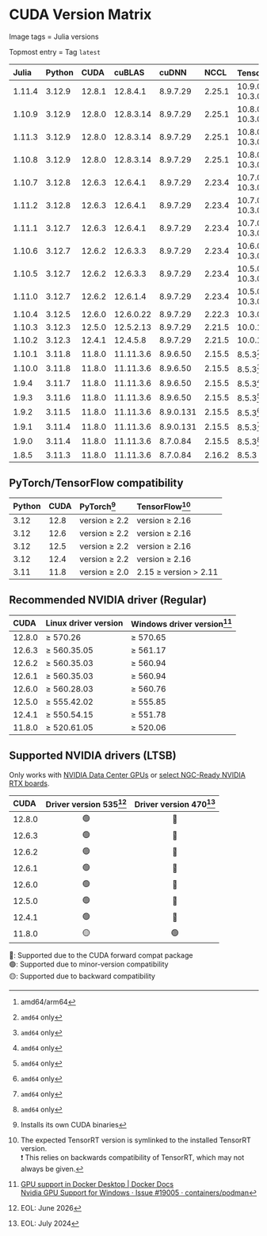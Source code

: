 # CUDA Version Matrix

Image tags = Julia versions

Topmost entry = Tag `latest`

| Julia  | Python  | CUDA   | cuBLAS    | cuDNN     | NCCL   | TensorRT[^1]            | Linux distro |
|:-------|:--------|:-------|:----------|:----------|:-------|:------------------------|:-------------|
| 1.11.4 | 3.12.9  | 12.8.1 | 12.8.4.1  | 8.9.7.29  | 2.25.1 | 10.9.0.34/<br>10.3.0.26 | Ubuntu 22.04 |
| 1.10.9 | 3.12.9  | 12.8.0 | 12.8.3.14 | 8.9.7.29  | 2.25.1 | 10.8.0.43/<br>10.3.0.26 | Ubuntu 22.04 |
| 1.11.3 | 3.12.9  | 12.8.0 | 12.8.3.14 | 8.9.7.29  | 2.25.1 | 10.8.0.43/<br>10.3.0.26 | Ubuntu 22.04 |
| 1.10.8 | 3.12.9  | 12.8.0 | 12.8.3.14 | 8.9.7.29  | 2.25.1 | 10.8.0.43/<br>10.3.0.26 | Ubuntu 22.04 |
| 1.10.7 | 3.12.8  | 12.6.3 | 12.6.4.1  | 8.9.7.29  | 2.23.4 | 10.7.0.23/<br>10.3.0.26 | Ubuntu 22.04 |
| 1.11.2 | 3.12.8  | 12.6.3 | 12.6.4.1  | 8.9.7.29  | 2.23.4 | 10.7.0.23/<br>10.3.0.26 | Ubuntu 22.04 |
| 1.11.1 | 3.12.7  | 12.6.3 | 12.6.4.1  | 8.9.7.29  | 2.23.4 | 10.7.0.23/<br>10.3.0.26 | Ubuntu 22.04 |
| 1.10.6 | 3.12.7  | 12.6.2 | 12.6.3.3  | 8.9.7.29  | 2.23.4 | 10.6.0.26/<br>10.3.0.26 | Ubuntu 22.04 |
| 1.10.5 | 3.12.7  | 12.6.2 | 12.6.3.3  | 8.9.7.29  | 2.23.4 | 10.5.0.18/<br>10.3.0.26 | Ubuntu 22.04 |
| 1.11.0 | 3.12.7  | 12.6.2 | 12.6.1.4  | 8.9.7.29  | 2.23.4 | 10.5.0.18/<br>10.3.0.26 | Ubuntu 22.04 |
| 1.10.4 | 3.12.5  | 12.6.0 | 12.6.0.22 | 8.9.7.29  | 2.22.3 | 10.3.0.26               | Ubuntu 22.04 |
| 1.10.3 | 3.12.3  | 12.5.0 | 12.5.2.13 | 8.9.7.29  | 2.21.5 | 10.0.1.6                | Ubuntu 22.04 |
| 1.10.2 | 3.12.3  | 12.4.1 | 12.4.5.8  | 8.9.7.29  | 2.21.5 | 10.0.1.6                | Ubuntu 22.04 |
| 1.10.1 | 3.11.8  | 11.8.0 | 11.11.3.6 | 8.9.6.50  | 2.15.5 | 8.5.3[^2]               | Ubuntu 22.04 |
| 1.10.0 | 3.11.8  | 11.8.0 | 11.11.3.6 | 8.9.6.50  | 2.15.5 | 8.5.3[^2]               | Ubuntu 22.04 |
| 1.9.4  | 3.11.7  | 11.8.0 | 11.11.3.6 | 8.9.6.50  | 2.15.5 | 8.5.3[^2]               | Ubuntu 22.04 |
| 1.9.3  | 3.11.6  | 11.8.0 | 11.11.3.6 | 8.9.6.50  | 2.15.5 | 8.5.3[^2]               | Ubuntu 22.04 |
| 1.9.2  | 3.11.5  | 11.8.0 | 11.11.3.6 | 8.9.0.131 | 2.15.5 | 8.5.3[^2]               | Ubuntu 22.04 |
| 1.9.1  | 3.11.4  | 11.8.0 | 11.11.3.6 | 8.9.0.131 | 2.15.5 | 8.5.3[^2]               | Ubuntu 22.04 |
| 1.9.0  | 3.11.4  | 11.8.0 | 11.11.3.6 | 8.7.0.84  | 2.15.5 | 8.5.3[^2]               | Ubuntu 22.04 |
| 1.8.5  | 3.11.3  | 11.8.0 | 11.11.3.6 | 8.7.0.84  | 2.16.2 | 8.5.3                   | Ubuntu 20.04 |

[^1]: amd64/arm64
[^2]: `amd64` only

## PyTorch/TensorFlow compatibility

| Python | CUDA | PyTorch[^3]   | TensorFlow[^4]        |
|:-------|:-----|:--------------|:----------------------|
| 3.12   | 12.8 | version ≥ 2.2 | version ≥ 2.16        |
| 3.12   | 12.6 | version ≥ 2.2 | version ≥ 2.16        |
| 3.12   | 12.5 | version ≥ 2.2 | version ≥ 2.16        |
| 3.12   | 12.4 | version ≥ 2.2 | version ≥ 2.16        |
| 3.11   | 11.8 | version ≥ 2.0 | 2.15 ≥ version > 2.11 |

[^3]: Installs its own CUDA binaries  
[^4]: The expected TensorRT version is symlinked to the installed TensorRT
version.  
❗️ This relies on backwards compatibility of TensorRT, which may not always be
given.

## Recommended NVIDIA driver (Regular)

| CUDA   | Linux driver version | Windows driver version[^5] |
|:-------|:---------------------|:---------------------------|
| 12.8.0 | ≥ 570.26             | ≥ 570.65                   |
| 12.6.3 | ≥ 560.35.05          | ≥ 561.17                   |
| 12.6.2 | ≥ 560.35.03          | ≥ 560.94                   |
| 12.6.1 | ≥ 560.35.03          | ≥ 560.94                   |
| 12.6.0 | ≥ 560.28.03          | ≥ 560.76                   |
| 12.5.0 | ≥ 555.42.02          | ≥ 555.85                   |
| 12.4.1 | ≥ 550.54.15          | ≥ 551.78                   |
| 11.8.0 | ≥ 520.61.05          | ≥ 520.06                   |

[^5]: [GPU support in Docker Desktop | Docker Docs](https://docs.docker.com/desktop/gpu/)  
[Nvidia GPU Support for Windows · Issue #19005 · containers/podman](https://github.com/containers/podman/issues/19005)

## Supported NVIDIA drivers (LTSB)

Only works with
[NVIDIA Data Center GPUs](https://resources.nvidia.com/l/en-us-gpu) or
[select NGC-Ready NVIDIA RTX boards](https://docs.nvidia.com/certification-programs/ngc-ready-systems/index.html).

| CUDA   | Driver version 535[^6] | Driver version 470[^7] |
|:-------|:----------------------:|:----------------------:|
| 12.8.0 | 🟢                      | 🔵                      |
| 12.6.3 | 🟢                      | 🔵                      |
| 12.6.2 | 🟢                      | 🔵                      |
| 12.6.1 | 🟢                      | 🔵                      |
| 12.6.0 | 🟢                      | 🔵                      |
| 12.5.0 | 🟢                      | 🔵                      |
| 12.4.1 | 🟢                      | 🔵                      |
| 11.8.0 | 🟡                      | 🟢                      |

🔵: Supported due to the CUDA forward compat package  
🟢: Supported due to minor-version compatibility  
🟡: Supported due to backward compatibility

[^6]: EOL: June 2026  
[^7]: EOL: July 2024
